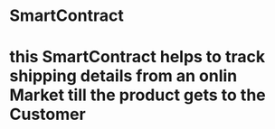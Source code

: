 # SmartContract
# this SmartContract helps to track shipping details from an onlin Market till the product gets to the Customer
